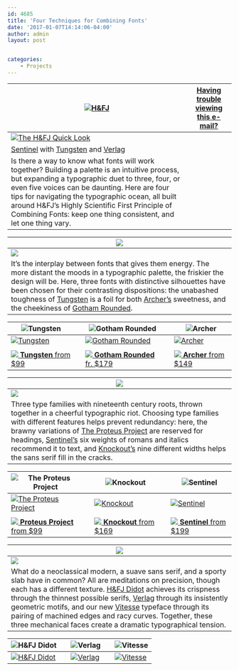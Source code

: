 ```yaml
---
id: 4685
title: 'Four Techniques for Combining Fonts'
date: '2017-01-07T14:14:06-04:00'
author: admin
layout: post


categories:
    - Projects
---
```


| [![H&FJ](https://image-control-storage.s3.amazonaws.com/blog-images/2017/01/27184804/hfj_logo-c.gif)](http://www.typography.com/home/index.php?affiliateID=63&track=001) | [Having trouble viewing this e-mail?](http://www.typography.com/email/2010_03/index.htm) |
|---|---|
| [![The H&FJ Quick Look](https://image-control-storage.s3.amazonaws.com/blog-images/2017/01/27184803/hfj_header-c.gif)](http://www.typography.com/home/index.php?affiliateID=63&track=002) |
| [Sentinel](http://www.typography.com/fonts/font_overview.php?productLineID=100034&affiliateID=63&track=003) with [Tungsten](http://www.typography.com/fonts/font_overview.php?productLineID=100035&affiliateID=63&track=004) and [Verlag](http://www.typography.com/fonts/font_overview.php?productLineID=100009&affiliateID=63&track=005) |
| Is there a way to know what fonts will work together? Building a palette is an intuitive process, but expanding a typographic duet to three, four, or even five voices can be daunting. Here are four tips for navigating the typographic ocean, all built around H&amp;FJ’s Highly Scientific First Principle of Combining Fonts: keep one thing consistent, and let one thing vary. |

| ![](https://image-control-storage.s3.amazonaws.com/blog-images/2017/01/27184802/title-wit.gif) |
|---|
| ![](https://image-control-storage.s3.amazonaws.com/blog-images/2017/01/27184801/1.gif) |
| It’s the interplay between fonts that gives them energy. The more distant the moods in a typographic palette, the friskier the design will be. Here, three fonts with distinctive silhouettes have been chosen for their contrasting dispositions: the unabashed toughness of [Tungsten](http://www.typography.com/fonts/font_overview.php?productLineID=100035&affiliateID=63&track=006) is a foil for both [Archer’s](http://www.typography.com/fonts/font_overview.php?productLineID=100033&affiliateID=63&track=007) sweetness, and the cheekiness of [Gotham Rounded](http://www.typography.com/fonts/font_overview.php?productLineID=100030&affiliateID=63&track=008). |

| ![Tungsten](https://image-control-storage.s3.amazonaws.com/blog-images/2017/01/27184759/adj-tungsten.gif) |  | ![Gotham Rounded](https://image-control-storage.s3.amazonaws.com/blog-images/2017/01/27184758/adj-gothamRnd.gif) |  | ![Archer](https://image-control-storage.s3.amazonaws.com/blog-images/2017/01/27184757/adj-archer.gif) |
|---|---|---|---|---|
| [![Tungsten](https://image-control-storage.s3.amazonaws.com/blog-images/2017/01/27184756/spec-tungsten.gif)](http://www.typography.com/fonts/font_overview.php?productLineID=100035&affiliateID=63&track=009) |  | [![Gotham Rounded](https://image-control-storage.s3.amazonaws.com/blog-images/2017/01/27184755/spec-gothamRnd.gif)](http://www.typography.com/fonts/font_overview.php?productLineID=100030&affiliateID=63&track=010) |  | [![Archer](https://image-control-storage.s3.amazonaws.com/blog-images/2017/01/27184754/spec-archer.gif)](http://www.typography.com/fonts/font_overview.php?productLineID=100033&affiliateID=63&track=011) |
|  |
| [![](https://image-control-storage.s3.amazonaws.com/blog-images/2017/01/27184753/arrow.gif) **Tungsten** from $99](http://www.typography.com/fonts/font_overview.php?productLineID=100035&affiliateID=63&track=012) |  | [![](https://image-control-storage.s3.amazonaws.com/blog-images/2017/01/27184753/arrow.gif) **Gotham Rounded** fr. $179](http://www.typography.com/fonts/font_overview.php?productLineID=100030&affiliateID=63&track=013) |  | [![](https://image-control-storage.s3.amazonaws.com/blog-images/2017/01/27184753/arrow.gif) **Archer** from $149](http://www.typography.com/fonts/font_overview.php?productLineID=100033&affiliateID=63&track=014) |

| ![](https://image-control-storage.s3.amazonaws.com/blog-images/2017/01/27184753/title-energy.gif) |
|---|
| ![](https://image-control-storage.s3.amazonaws.com/blog-images/2017/01/27184751/2.gif) |
| Three type families with nineteenth century roots, thrown together in a cheerful typographic riot. Choosing type families with different features helps prevent redundancy: here, the brawny variations of [The Proteus Project](http://www.typography.com/fonts/font_overview.php?productLineID=100019&affiliateID=63&track=015) are reserved for headings, [Sentinel’s](http://www.typography.com/fonts/font_overview.php?productLineID=100034&affiliateID=63&track=016) six weights of romans and italics recommend it to text, and [Knockout’s](http://www.typography.com/fonts/font_overview.php?productLineID=100013&affiliateID=63&track=017) nine different widths helps the sans serif fill in the cracks. |

| ![The Proteus Project](https://image-control-storage.s3.amazonaws.com/blog-images/2017/01/27184750/adj-proteus.gif) |  | ![Knockout](https://image-control-storage.s3.amazonaws.com/blog-images/2017/01/27184749/adj-knockout.gif) |  | ![Sentinel](https://image-control-storage.s3.amazonaws.com/blog-images/2017/01/27184748/adj-sentinel.gif) |
|---|---|---|---|---|
| [![The Proteus Project](https://image-control-storage.s3.amazonaws.com/blog-images/2017/01/27184747/spec-proteus.gif)](http://www.typography.com/fonts/font_overview.php?productLineID=100019&affiliateID=63&track=018) |  | [![Knockout](https://image-control-storage.s3.amazonaws.com/blog-images/2017/01/27184746/spec-knockout.gif)](http://www.typography.com/fonts/font_overview.php?productLineID=100013&affiliateID=63&track=019) |  | [![Sentinel](https://image-control-storage.s3.amazonaws.com/blog-images/2017/01/27184745/spec-sentinel.gif)](http://www.typography.com/fonts/font_overview.php?productLineID=100034&affiliateID=63&track=020) |
|  |
| [![](https://image-control-storage.s3.amazonaws.com/blog-images/2017/01/27184753/arrow.gif) **Proteus Project** from $99](http://www.typography.com/fonts/font_overview.php?productLineID=100019&affiliateID=63&track=021) |  | [![](https://image-control-storage.s3.amazonaws.com/blog-images/2017/01/27184753/arrow.gif) **Knockout** from $169](http://www.typography.com/fonts/font_overview.php?productLineID=100013&affiliateID=63&track=022) |  | [![](https://image-control-storage.s3.amazonaws.com/blog-images/2017/01/27184753/arrow.gif) **Sentinel** from $199](http://www.typography.com/fonts/font_overview.php?productLineID=100034&affiliateID=63&track=023) |

| ![](https://image-control-storage.s3.amazonaws.com/blog-images/2017/01/27184745/title-poise.gif) |
|---|
| ![](https://image-control-storage.s3.amazonaws.com/blog-images/2017/01/27184743/3.gif) |
| What do a neoclassical modern, a suave sans serif, and a sporty slab have in common? All are meditations on precision, though each has a different texture. [H&amp;FJ Didot](http://www.typography.com/fonts/font_overview.php?productLineID=100004&affiliateID=63&track=024) achieves its crispness through the thinnest possible serifs, [Verlag](http://www.typography.com/fonts/font_overview.php?productLineID=100009&affiliateID=63&track=025) through its insistently geometric motifs, and our new [Vitesse](http://www.typography.com/fonts/font_overview.php?productLineID=100036&affiliateID=63&track=026) typeface through its pairing of machined edges and racy curves. Together, these three mechanical faces create a dramatic typographical tension. |

| ![H&FJ Didot](https://image-control-storage.s3.amazonaws.com/blog-images/2017/01/27184742/adj-didot.gif) |  | ![Verlag](https://image-control-storage.s3.amazonaws.com/blog-images/2017/01/27184740/adj-verlag.gif) |  | ![Vitesse](https://image-control-storage.s3.amazonaws.com/blog-images/2017/01/27184738/adj-vitesse.gif) |
|---|---|---|---|---|
| [![H&FJ Didot](https://image-control-storage.s3.amazonaws.com/blog-images/2017/01/27184737/spec-didot.gif)](http://www.typography.com/fonts/font_overview.php?productLineID=100004&affiliateID=63&track=027) |  | [![Verlag](https://image-control-storage.s3.amazonaws.com/blog-images/2017/01/27184736/spec-verlag.gif)](http://www.typography.com/fonts/font_overview.php?productLineID=100009&affiliateID=63&track=028) |  | [![Vitesse](https://image-control-storage.s3.amazonaws.com/blog-images/2017/01/27184735/spec-vitesse.gif)](http://www.typography.com/fonts/font_overview.php?productLineID=100036&affiliateID=63&track=029) |
